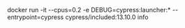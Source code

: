 docker run -it --cpus=0.2 -e DEBUG=cypress:launcher:* --entrypoint=cypress cypress/included:13.10.0 info
